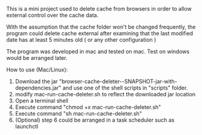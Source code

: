 This is a mini project used to delete cache from browsers in order to allow external control over the cache data.

With the assumption that the cache folder won't be changed frequently, the program could delete cache external after examining that the last modified date has at least 5 minutes old ( or any other configuration )

The program was developed in mac and tested on mac. Test on windows would be arranged later.

How to use (Mac/Linux):
1. Download the jar "browser-cache-deleter-<VERSION>-SNAPSHOT-jar-with-dependencies.jar" and use one of the shell scripts in "scripts" folder.
2. modify mac-run-cache-deleter.sh to reflect the downloaded jar location
3. Open a terminal shell
4. Execute command "chmod +x mac-run-cache-deleter.sh"
5. Execute command "sh mac-run-cache-deleter.sh"
6. (Optional) step 6 could be arranged in a task scheduler such as launchctl
